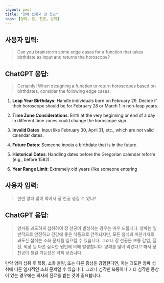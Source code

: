 ```yaml
---
layout: post
title: "양파 섭취와 장 천공"
tags: [양파, 장, 천공, 섭취]
---
```


## 사용자 입력:
> Can you brainstorm some edge cases for a function that takes birthdate as input and returns the horoscope?

## ChatGPT 응답:
> Certainly! When designing a function to return horoscopes based on birthdates, consider the following edge cases:

1. **Leap Year Birthdays**: Handle individuals born on February 29. Decide if their horoscope should be for February 28 or March 1 in non-leap years.

2. **Time Zone Considerations**: Birth at the very beginning or end of a day in different time zones could change the horoscope sign.

3. **Invalid Dates**: Input like February 30, April 31, etc., which are not valid calendar dates.

4. **Future Dates**: Someone inputs a birthdate that is in the future.

5. **Historical Dates**: Handling dates before the Gregorian calendar reform (e.g., before 1582).

6. **Year Range Limit**: Extremely old years (like someone entering

## 사용자 입력:
> 한번 양파 많이
먹어서 장 천공 생길 수 있나?

## ChatGPT 응답:
> 양파를 과도하게 섭취하여 장 천공이 발생하는 경우는 매우 드뭅니다. 양파는 일반적으로 안전하고 건강에 좋은 식품으로 간주되지만, 모든 음식과 마찬가지로 과도한 섭취는 소화 문제를 일으킬 수 있습니다. 그러나 장 천공은 보통 감염, 질환, 외상 등 다른 심각한 원인에 의해 발생합니다. 양파를 많이 먹었다고 해서 장 천공이 생길 가능성은 극히 낮습니다. 

만약 양파 섭취 후 복통, 소화 불량, 또는 다른 증상을 경험한다면, 이는 과도한 양파 섭취에 따른 일시적인 소화 문제일 수 있습니다. 그러나 심각한 복통이나 기타 심각한 증상이 있는 경우에는 의사의 진료를 받는 것이 중요합니다.

